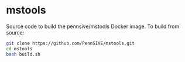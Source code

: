 # mstools
Source code to build the pennsive/mstools Docker image. To build from source:

```sh
git clone https://github.com/PennSIVE/mstools.git
cd mstools
bash build.sh
```
